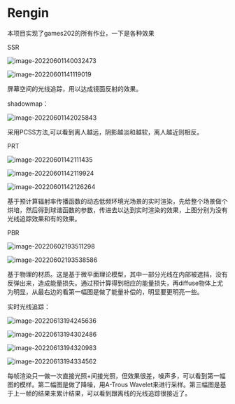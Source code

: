 # Rengin

本项目实现了games202的所有作业，一下是各种效果

SSR

![image-20220601140032473](https://github.com/Conqcd/Rengin/blob/main/images/image-20220601140032473.png)

![image-20220601141119019](images\image-20220601141119019.png)

屏幕空间的光线追踪，用以达成镜面反射的效果。

shadowmap：

![image-20220601142025843](images\image-20220601142025843.png)

采用PCSS方法,可以看到离人越远，阴影越淡和越软，离人越近则相反。

PRT

![image-20220601142111435](images\image-20220601142111435.png)

![image-20220601142119924](images\image-20220601142119924.png)

![image-20220601142126264](images\image-20220601142126264.png)

基于预计算辐射率传播函数的动态低频环境光场景的实时渲染，先给整个场景做个烘培，然后得到球谐函数的参数，传进去以达到实时渲染的效果，上图分别为没有光线追踪效果和有的效果。

PBR

![image-20220602193511298](images\image-20220602193511298.png)

![image-20220602193538586](images\image-20220602193538586.png)

基于物理的材质。这是基于微平面理论模型，其中一部分光线在内部被遮挡，没有反弹出来，造成能量损失。通过预计算得到相应的能量损失，再diffuse物体上尤为明显，从最右边的看第一幅图是做了能量补偿的，明显要更明亮一些。

实时光线追踪：

![image-20220613194245636](images\image-20220613194245636.png)

![image-20220613194302486](images\image-20220613194302486.png)

![image-20220613194320983](images\image-20220613194320983.png)

![image-20220613194334562](images\image-20220613194334562.png)

每帧渲染只一做一次直接光照+间接光照，但效果很差，噪声多，可以看到第一幅图的模样。第二幅图是做了降噪，用A-Trous Wavelet来进行采样。第三幅图是基于上一帧的结果来累计结果，可以看到跟离线的光线追踪很接近了。